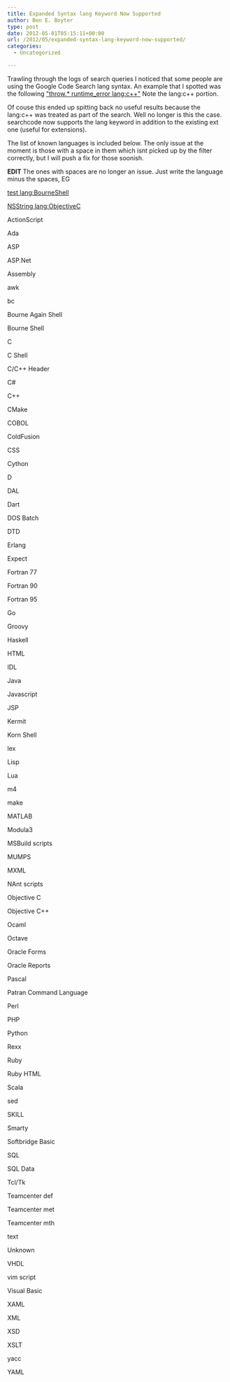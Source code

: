 ```yaml
---
title: Expanded Syntax lang Keyword Now Supported
author: Ben E. Boyter
type: post
date: 2012-05-01T05:15:11+00:00
url: /2012/05/expanded-syntax-lang-keyword-now-supported/
categories:
  - Uncategorized

---
```

Trawling through the logs of search queries I noticed that some people are using the Google Code Search lang syntax. An example that I spotted was the following ["throw.* runtime_error lang:c++"][1] Note the lang:c++ portion.

Of couse this ended up spitting back no useful results because the lang:c++ was treated as part of the search. Well no longer is this the case. searchcode now supports the lang keyword in addition to the existing ext one (useful for extensions).

The list of known languages is included below. The only issue at the moment is those with a space in them which isnt picked up by the filter correctly, but I will push a fix for those soonish.

**EDIT** The ones with spaces are no longer an issue. Just write the language minus the spaces, EG

[test lang:BourneShell][2]
  
[NSString lang:ObjectiveC][3]

ActionScript
  
Ada
  
ASP
  
ASP.Net
  
Assembly
  
awk
  
bc
  
Bourne Again Shell
  
Bourne Shell
  
C
  
C Shell
  
C/C++ Header
  
C#
  
C++
  
CMake
  
COBOL
  
ColdFusion
  
CSS
  
Cython
  
D
  
DAL
  
Dart
  
DOS Batch
  
DTD
  
Erlang
  
Expect
  
Fortran 77
  
Fortran 90
  
Fortran 95
  
Go
  
Groovy
  
Haskell
  
HTML
  
IDL
  
Java
  
Javascript
  
JSP
  
Kermit
  
Korn Shell
  
lex
  
Lisp
  
Lua
  
m4
  
make
  
MATLAB
  
Modula3
  
MSBuild scripts
  
MUMPS
  
MXML
  
NAnt scripts
  
Objective C
  
Objective C++
  
Ocaml
  
Octave
  
Oracle Forms
  
Oracle Reports
  
Pascal
  
Patran Command Language
  
Perl
  
PHP
  
Python
  
Rexx
  
Ruby
  
Ruby HTML
  
Scala
  
sed
  
SKILL
  
Smarty
  
Softbridge Basic
  
SQL
  
SQL Data
  
Tcl/Tk
  
Teamcenter def
  
Teamcenter met
  
Teamcenter mth
  
text
  
Unknown
  
VHDL
  
vim script
  
Visual Basic
  
XAML
  
XML
  
XSD
  
XSLT
  
yacc
  
YAML

 [1]: http://searchco.de/?q=throw.*+runtime_error+lang%3Ac%2B%2B&cs=on
 [2]: http://searchco.de/?q=test+lang%3ABourneShell&cs=on
 [3]: http://searchco.de/?q=NSString+lang%3AObjectiveC&cs=on